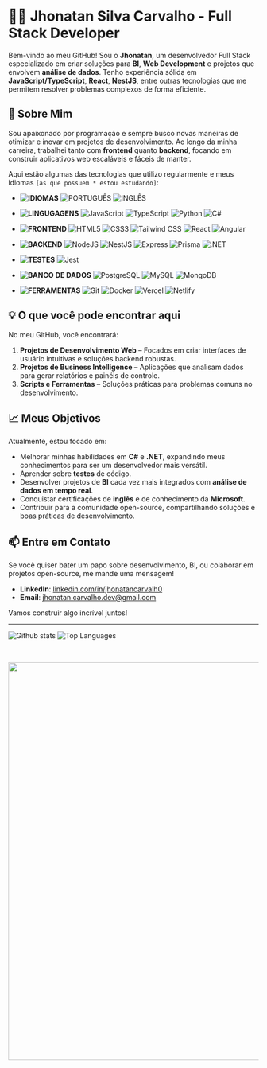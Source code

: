 # 👨‍💻 **Jhonatan Silva Carvalho - Full Stack Developer**

Bem-vindo ao meu GitHub! Sou o **Jhonatan**, um desenvolvedor Full Stack especializado em criar soluções para **BI**, **Web Development** e projetos que envolvem **análise de dados**. Tenho experiência sólida em **JavaScript/TypeScript**, **React**, **NestJS**, entre outras tecnologias que me permitem resolver problemas complexos de forma eficiente.

## 🚀 **Sobre Mim**

Sou apaixonado por programação e sempre busco novas maneiras de otimizar e inovar em projetos de desenvolvimento. Ao longo da minha carreira, trabalhei tanto com **frontend** quanto **backend**, focando em construir aplicativos web escaláveis e fáceis de manter.

Aqui estão algumas das tecnologias que utilizo regularmente e meus idiomas ``[as que possuem * estou estudando]``:
- **![IDIOMAS](https://img.shields.io/badge/IDIOMAS-000?style=for-the-badge&logo=Microsoft-edge&logoColor=white)**  ![PORTUGUÊS](https://img.shields.io/badge/Português_(NATIVO)-FFBF00?style=for-the-badge&logoColor=black)
  ![INGLÊS](https://img.shields.io/badge/Inglês_B2*-1E37FF?style=for-the-badge&logoColor=black)

- **![LINGUGAGENS](https://img.shields.io/badge/LINGUAGENS-000?style=for-the-badge&logo=Microsoft-edge&logoColor=white)**  ![JavaScript](https://img.shields.io/badge/JavaScript-F7DF1E?style=for-the-badge&logo=javascript&logoColor=black)
  ![TypeScript](https://img.shields.io/badge/TypeScript-007ACC?style=for-the-badge&logo=typescript&logoColor=white)
  ![Python](https://img.shields.io/badge/Python-007ACC?style=for-the-badge&logo=python&logoColor=F7DF1E)
  ![C#](https://img.shields.io/badge/C%23*-5632d5?style=for-the-badge&logo=c%2B%2B&logoColor=white)

- **![FRONTEND](https://img.shields.io/badge/FRONTEND-000?style=for-the-badge&logo=Microsoft-edge&logoColor=white)** 
  ![HTML5](https://img.shields.io/badge/HTML5-E34F26?style=for-the-badge&logo=html5&logoColor=white)
  ![CSS3](https://img.shields.io/badge/CSS3-1572B6?style=for-the-badge&logo=css3&logoColor=white)
  ![Tailwind CSS](https://img.shields.io/badge/Tailwind_CSS-38B2AC?style=for-the-badge&logo=tailwind-css&logoColor=white)
  ![React](https://img.shields.io/badge/React-20232A?style=for-the-badge&logo=react&logoColor=61DAFB)
  ![Angular](https://img.shields.io/badge/angular-%23DD0031.svg?style=for-the-badge&logo=angular&logoColor=white)

- **![BACKEND](https://img.shields.io/badge/BACKEND-000?style=for-the-badge&logo=Microsoft-edge&logoColor=white)**
  ![NodeJS](https://img.shields.io/badge/Node.js-339933?style=for-the-badge&logo=nodedotjs&logoColor=white)
  ![NestJS](https://img.shields.io/badge/NestJS-E0234E?style=for-the-badge&logo=nestjs&logoColor=white)
  ![Express](https://img.shields.io/badge/Express-000000?style=for-the-badge&logo=express&logoColor=white)
  ![Prisma](https://img.shields.io/badge/Prisma-2D3748?style=for-the-badge&logo=prisma&logoColor=white)
  ![.NET](https://img.shields.io/badge/.NET*-5632d5?style=for-the-badge&logo=dotnet&logoColor=white)

- **![TESTES](https://img.shields.io/badge/TESTES-000?style=for-the-badge&logo=Microsoft-edge&logoColor=white)**
  ![Jest](https://img.shields.io/badge/-jest*-%23C21325?style=for-the-badge&logo=jest&logoColor=white)

- **![BANCO DE DADOS](https://img.shields.io/badge/BANCO_DE_DADOS-000?style=for-the-badge&logo=Microsoft-edge&logoColor=white)**
  ![PostgreSQL](https://img.shields.io/badge/PostgreSQL-316192?style=for-the-badge&logo=postgresql&logoColor=white)
  ![MySQL](https://img.shields.io/badge/MySQL-4479A1?style=for-the-badge&logo=mysql&logoColor=white)
  ![MongoDB](https://img.shields.io/badge/MongoDB-47A248?style=for-the-badge&logo=mongodb&logoColor=white)

- **![FERRAMENTAS](https://img.shields.io/badge/FERRAMENTAS-000?style=for-the-badge&logo=Microsoft-edge&logoColor=white)**
  ![Git](https://img.shields.io/badge/Git-F05032?style=for-the-badge&logo=git&logoColor=white)
  ![Docker](https://img.shields.io/badge/Docker-2496ED?style=for-the-badge&logo=docker&logoColor=white)
  ![Vercel](https://img.shields.io/badge/Vercel-000000?style=for-the-badge&logo=vercel&logoColor=white)
  ![Netlify](https://img.shields.io/badge/Netlify-00C7B7?style=for-the-badge&logo=netlify&logoColor=white)


## 💡 **O que você pode encontrar aqui**

No meu GitHub, você encontrará:

1. **Projetos de Desenvolvimento Web** – Focados em criar interfaces de usuário intuitivas e soluções backend robustas.
2. **Projetos de Business Intelligence** – Aplicações que analisam dados para gerar relatórios e painéis de controle.
3. **Scripts e Ferramentas** – Soluções práticas para problemas comuns no desenvolvimento.

## 📈 **Meus Objetivos**

Atualmente, estou focado em:

- Melhorar minhas habilidades em **C#** e **.NET**, expandindo meus conhecimentos para ser um desenvolvedor mais versátil.
- Aprender sobre **testes** de código.
- Desenvolver projetos de **BI** cada vez mais integrados com **análise de dados em tempo real**.
- Conquistar certificações de **inglês** e de conhecimento da **Microsoft**.
- Contribuir para a comunidade open-source, compartilhando soluções e boas práticas de desenvolvimento.

## 📫 **Entre em Contato**

Se você quiser bater um papo sobre desenvolvimento, BI, ou colaborar em projetos open-source, me mande uma mensagem!

- **LinkedIn**: [linkedin.com/in/jhonatancarvalh0](https://www.linkedin.com/in/jhonatan-silva-carvalho)
- **Email**: jhonatan.carvalho.dev@gmail.com

Vamos construir algo incrível juntos!
<hr>

<img
    src="https://github-readme-stats.vercel.app/api?username=jhonatanCarvalh0&theme=dark&hide_border=false&include_all_commits=true&count_private=true"
    alt="Github stats"
    style="max-width: 48%;"
  />
  <img
    src="https://github-readme-stats.vercel.app/api/top-langs/?username=jhonatanCarvalh0&theme=dark&hide_border=false&include_all_commits=true&count_private=true&layout=compact"
    alt="Top Languages"
    style="max-width: 48%;"
  />




<br>

<p align="center">
  <a
    href="https://github.com/ryo-ma/github-profile-trophy"
    title="repositório de troféus"
  >
    <img
      width="800"
      src="https://github-profile-trophy.vercel.app/?username=jhonatanCarvalh0&column=8&theme=darkhub&no-frame=true&no-bg=true"
    />
  </a>
</p>
